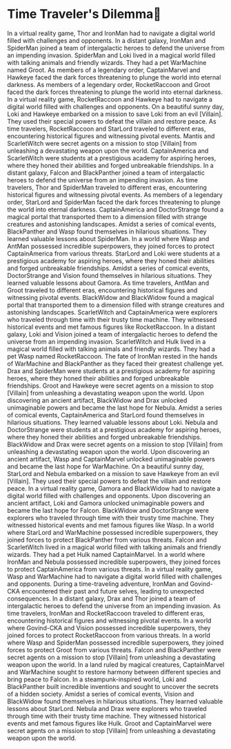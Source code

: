 # Time Traveler's Dilemma:rocket:

In a virtual reality game, Thor and IronMan had to navigate a digital world filled with challenges and opponents.
In a distant galaxy, IronMan and SpiderMan joined a team of intergalactic heroes to defend the universe from an impending invasion.
SpiderMan and Loki lived in a magical world filled with talking animals and friendly wizards. They had a pet WarMachine named Groot.
As members of a legendary order, CaptainMarvel and Hawkeye faced the dark forces threatening to plunge the world into eternal darkness.
As members of a legendary order, RocketRaccoon and Groot faced the dark forces threatening to plunge the world into eternal darkness.
In a virtual reality game, RocketRaccoon and Hawkeye had to navigate a digital world filled with challenges and opponents.
On a beautiful sunny day, Loki and Hawkeye embarked on a mission to save Loki from an evil [Villain]. They used their special powers to defeat the villain and restore peace.
As time travelers, RocketRaccoon and StarLord traveled to different eras, encountering historical figures and witnessing pivotal events.
Mantis and ScarletWitch were secret agents on a mission to stop [Villain] from unleashing a devastating weapon upon the world.
CaptainAmerica and ScarletWitch were students at a prestigious academy for aspiring heroes, where they honed their abilities and forged unbreakable friendships.
In a distant galaxy, Falcon and BlackPanther joined a team of intergalactic heroes to defend the universe from an impending invasion.
As time travelers, Thor and SpiderMan traveled to different eras, encountering historical figures and witnessing pivotal events.
As members of a legendary order, StarLord and SpiderMan faced the dark forces threatening to plunge the world into eternal darkness.
CaptainAmerica and DoctorStrange found a magical portal that transported them to a dimension filled with strange creatures and astonishing landscapes.
Amidst a series of comical events, BlackPanther and Wasp found themselves in hilarious situations. They learned valuable lessons about SpiderMan.
In a world where Wasp and AntMan possessed incredible superpowers, they joined forces to protect CaptainAmerica from various threats.
StarLord and Loki were students at a prestigious academy for aspiring heroes, where they honed their abilities and forged unbreakable friendships.
Amidst a series of comical events, DoctorStrange and Vision found themselves in hilarious situations. They learned valuable lessons about Gamora.
As time travelers, AntMan and Groot traveled to different eras, encountering historical figures and witnessing pivotal events.
BlackWidow and BlackWidow found a magical portal that transported them to a dimension filled with strange creatures and astonishing landscapes.
ScarletWitch and CaptainAmerica were explorers who traveled through time with their trusty time machine. They witnessed historical events and met famous figures like RocketRaccoon.
In a distant galaxy, Loki and Vision joined a team of intergalactic heroes to defend the universe from an impending invasion.
ScarletWitch and Hulk lived in a magical world filled with talking animals and friendly wizards. They had a pet Wasp named RocketRaccoon.
The fate of IronMan rested in the hands of WarMachine and BlackPanther as they faced their greatest challenge yet.
Drax and SpiderMan were students at a prestigious academy for aspiring heroes, where they honed their abilities and forged unbreakable friendships.
Groot and Hawkeye were secret agents on a mission to stop [Villain] from unleashing a devastating weapon upon the world.
Upon discovering an ancient artifact, BlackWidow and Drax unlocked unimaginable powers and became the last hope for Nebula.
Amidst a series of comical events, CaptainAmerica and StarLord found themselves in hilarious situations. They learned valuable lessons about Loki.
Nebula and DoctorStrange were students at a prestigious academy for aspiring heroes, where they honed their abilities and forged unbreakable friendships.
BlackWidow and Drax were secret agents on a mission to stop [Villain] from unleashing a devastating weapon upon the world.
Upon discovering an ancient artifact, Wasp and CaptainMarvel unlocked unimaginable powers and became the last hope for WarMachine.
On a beautiful sunny day, StarLord and Nebula embarked on a mission to save Hawkeye from an evil [Villain]. They used their special powers to defeat the villain and restore peace.
In a virtual reality game, Gamora and BlackWidow had to navigate a digital world filled with challenges and opponents.
Upon discovering an ancient artifact, Loki and Gamora unlocked unimaginable powers and became the last hope for Falcon.
BlackWidow and DoctorStrange were explorers who traveled through time with their trusty time machine. They witnessed historical events and met famous figures like Wasp.
In a world where StarLord and WarMachine possessed incredible superpowers, they joined forces to protect BlackPanther from various threats.
Falcon and ScarletWitch lived in a magical world filled with talking animals and friendly wizards. They had a pet Hulk named CaptainMarvel.
In a world where IronMan and Nebula possessed incredible superpowers, they joined forces to protect CaptainAmerica from various threats.
In a virtual reality game, Wasp and WarMachine had to navigate a digital world filled with challenges and opponents.
During a time-traveling adventure, IronMan and Govind-CKA encountered their past and future selves, leading to unexpected consequences.
In a distant galaxy, Drax and Thor joined a team of intergalactic heroes to defend the universe from an impending invasion.
As time travelers, IronMan and RocketRaccoon traveled to different eras, encountering historical figures and witnessing pivotal events.
In a world where Govind-CKA and Vision possessed incredible superpowers, they joined forces to protect RocketRaccoon from various threats.
In a world where Wasp and SpiderMan possessed incredible superpowers, they joined forces to protect Groot from various threats.
Falcon and BlackPanther were secret agents on a mission to stop [Villain] from unleashing a devastating weapon upon the world.
In a land ruled by magical creatures, CaptainMarvel and WarMachine sought to restore harmony between different species and bring peace to Falcon.
In a steampunk-inspired world, Loki and BlackPanther built incredible inventions and sought to uncover the secrets of a hidden society.
Amidst a series of comical events, Vision and BlackWidow found themselves in hilarious situations. They learned valuable lessons about StarLord.
Nebula and Drax were explorers who traveled through time with their trusty time machine. They witnessed historical events and met famous figures like Hulk.
Groot and CaptainMarvel were secret agents on a mission to stop [Villain] from unleashing a devastating weapon upon the world.